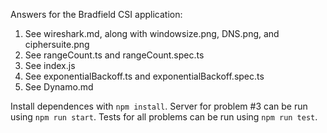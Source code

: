 Answers for the Bradfield CSI application:

1. See wireshark.md, along with windowsize.png, DNS.png, and ciphersuite.png
2. See rangeCount.ts and rangeCount.spec.ts
3. See index.js
4. See exponentialBackoff.ts and exponentialBackoff.spec.ts
5. See Dynamo.md

Install dependences with `npm install`. Server for problem #3 can be run using `npm run start`. Tests for all problems can be run using `npm run test`.